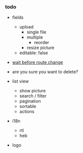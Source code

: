 ### todo

- fields
    - upload
        - single file
        - multiple
            - reorder
        - resize picture
    - editable: false

- [wait before route change](https://router.vuejs.org/en/advanced/navigation-guards.html)
- are you sure you want to delete?
- list view
    - show picture
    - search / filter
    - pagination
    - sortable
    - actions
- i18n
    - rtl
    - heb
- logo